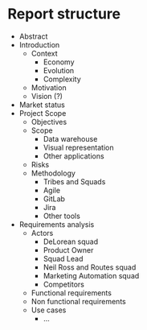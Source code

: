 # Report structure

- Abstract
- Introduction
    - Context
        - Economy
        - Evolution
        - Complexity
    - Motivation
    - Vision (?)
- Market status
- Project Scope
    - Objectives
    - Scope
        - Data warehouse
        - Visual representation
        - Other applications
    - Risks
    - Methodology
        - Tribes and Squads
        - Agile
        - GitLab
        - Jira
        - Other tools
- Requirements analysis
    - Actors
        - DeLorean squad
        - Product Owner
        - Squad Lead
        - Neil Ross and Routes squad
        - Marketing Automation squad
        - Competitors
    - Functional requirements
    - Non functional requirements
    - Use cases
        - ...
